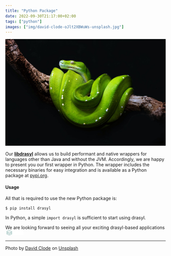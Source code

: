 ```yaml
---
title: "Python Package"
date: 2022-09-30T21:17:00+02:00
tags: ["python"]
images: ["img/david-clode-oJlt2XBWuWs-unsplash.jpg"]
---
```


![A python.](/img/david-clode-oJlt2XBWuWs-unsplash.jpg)

Our [**libdrasyl**](/blog/shared-library/) allows us to build performant and native wrappers for languages other than Java and without the JVM. Accordingly, we are happy to present you our first wrapper in Python. The wrapper includes the necessary binaries for easy integration and is available as a Python package at [pypi.org](https://pypi.org/project/drasyl/).
<!--more-->

#### Usage
All that is required to use the new Python package is:
```
$ pip install drasyl
```

In Python, a simple `import drasyl` is sufficient to start using drasyl.

We are looking forward to seeing all your exciting drasyl-based applications<img height="16px" src="/img/drasyl.svg" style="margin-left: 0.3em;" alt=".">

---

Photo by [David Clode](https://unsplash.com/@davidclode) on [Unsplash](https://unsplash.com/)
